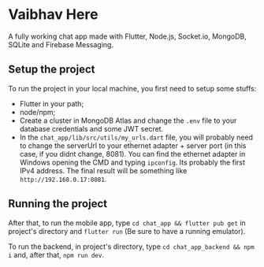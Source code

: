 # Vaibhav Here
A fully working chat app made with Flutter, Node.js, Socket.io, MongoDB, SQLite and Firebase Messaging.

## Setup the project

To run the project in your local machine, you first need to setup some stuffs:

- Flutter in your path;
- node/npm;
- Create a cluster in MongoDB Atlas and change the `.env` file to your database credentials and some JWT secret.
- In the `chat_app/lib/src/utils/my_urls.dart` file, you will probably need to change the serverUrl to your ethernet adapter + server port (in this case, if you didnt change, 8081). You can find the ethernet adapter in Windows opening the CMD and typing `ipconfig`. Its probably the first IPv4 address. The final result will be something like `http://192.168.0.17:8081`.

## Running the project

After that, to run the mobile app, type `cd chat_app && flutter pub get` in project's directory and `flutter run` (Be sure to have a running emulator).

To run the backend, in project's directory, type `cd chat_app_backend && npm i` and, after that, `npm run dev`.


